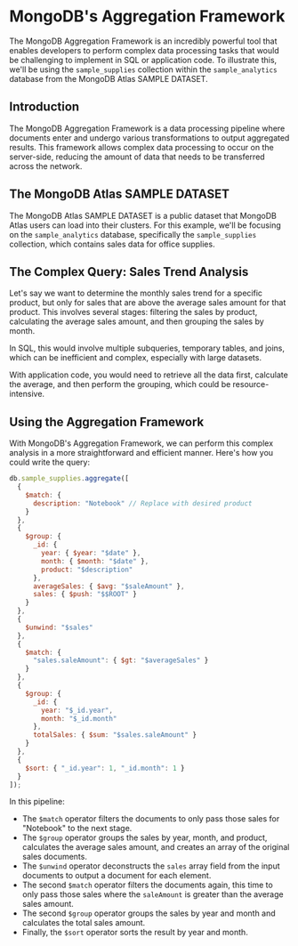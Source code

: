 # MongoDB's Aggregation Framework

The MongoDB Aggregation Framework is an incredibly powerful tool that enables developers to perform complex data processing tasks that would be challenging to implement in SQL or application code. To illustrate this, we'll be using the `sample_supplies` collection within the `sample_analytics` database from the MongoDB Atlas SAMPLE DATASET. 

## Introduction

The MongoDB Aggregation Framework is a data processing pipeline where documents enter and undergo various transformations to output aggregated results. This framework allows complex data processing to occur on the server-side, reducing the amount of data that needs to be transferred across the network. 

## The MongoDB Atlas SAMPLE DATASET

The MongoDB Atlas SAMPLE DATASET is a public dataset that MongoDB Atlas users can load into their clusters. For this example, we'll be focusing on the `sample_analytics` database, specifically the `sample_supplies` collection, which contains sales data for office supplies.

## The Complex Query: Sales Trend Analysis

Let's say we want to determine the monthly sales trend for a specific product, but only for sales that are above the average sales amount for that product. This involves several stages: filtering the sales by product, calculating the average sales amount, and then grouping the sales by month.

In SQL, this would involve multiple subqueries, temporary tables, and joins, which can be inefficient and complex, especially with large datasets. 

With application code, you would need to retrieve all the data first, calculate the average, and then perform the grouping, which could be resource-intensive.

## Using the Aggregation Framework

With MongoDB's Aggregation Framework, we can perform this complex analysis in a more straightforward and efficient manner. Here's how you could write the query:

```javascript
db.sample_supplies.aggregate([
  {
    $match: {
      description: "Notebook" // Replace with desired product
    }
  },
  {
    $group: {
      _id: {
        year: { $year: "$date" },
        month: { $month: "$date" },
        product: "$description"
      },
      averageSales: { $avg: "$saleAmount" },
      sales: { $push: "$$ROOT" }
    }
  },
  {
    $unwind: "$sales"
  },
  {
    $match: {
      "sales.saleAmount": { $gt: "$averageSales" }
    }
  },
  {
    $group: {
      _id: {
        year: "$_id.year",
        month: "$_id.month"
      },
      totalSales: { $sum: "$sales.saleAmount" }
    }
  },
  {
    $sort: { "_id.year": 1, "_id.month": 1 }
  }
]);
```

In this pipeline:

- The `$match` operator filters the documents to only pass those sales for "Notebook" to the next stage.
- The `$group` operator groups the sales by year, month, and product, calculates the average sales amount, and creates an array of the original sales documents.
- The `$unwind` operator deconstructs the `sales` array field from the input documents to output a document for each element.
- The second `$match` operator filters the documents again, this time to only pass those sales where the `saleAmount` is greater than the average sales amount.
- The second `$group` operator groups the sales by year and month and calculates the total sales amount.
- Finally, the `$sort` operator sorts the result by year and month.
